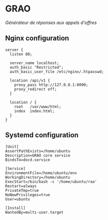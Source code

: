 # GRAO

*Générateur de réponses aux appels d'offres*

## Nginx configuration

```nginx
server {
  listen 80;

  server_name localhost;
  auth_basic "Restricted";
  auth_basic_user_file /etc/nginx/.htpasswd;

  location /api/v1 {
    proxy_pass http://127.0.0.1:8090;
    proxy_redirect off;
  }

  location / {
    root   /var/www/html;
    index  index.html;
  }
}

```

## Systemd configuration

```systemd
[Unit]
AssertPathExists=/home/ubuntu
Description=GRAO core service
BindsTo=docd.service

[Service]
EnvironmentFile=/home/ubuntu/env
WorkingDirectory=/home/ubuntu
ExecStart=/bin/bash -c '/home/ubuntu/rao'
Restart=always
PrivateTmp=true
NoNewPrivileges=true
User=ubuntu

[Install]
WantedBy=multi-user.target
```
